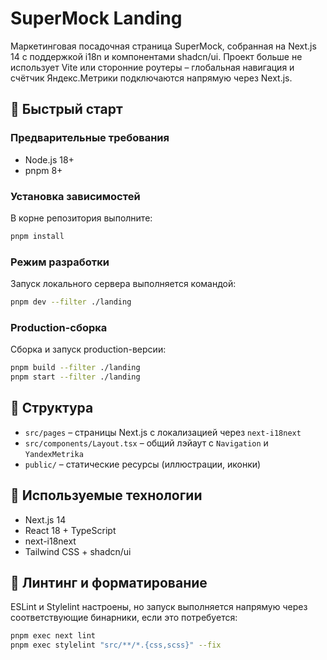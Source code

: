 # SuperMock Landing

Маркетинговая посадочная страница SuperMock, собранная на Next.js 14 с поддержкой i18n и компонентами shadcn/ui. Проект больше не использует Vite или сторонние роутеры – глобальная навигация и счётчик Яндекс.Метрики подключаются напрямую через Next.js.

## 🚀 Быстрый старт

### Предварительные требования
- Node.js 18+
- pnpm 8+

### Установка зависимостей
В корне репозитория выполните:

```bash
pnpm install
```

### Режим разработки
Запуск локального сервера выполняется командой:

```bash
pnpm dev --filter ./landing
```

### Production-сборка
Сборка и запуск production-версии:

```bash
pnpm build --filter ./landing
pnpm start --filter ./landing
```

## 🧱 Структура
- `src/pages` – страницы Next.js с локализацией через `next-i18next`
- `src/components/Layout.tsx` – общий лэйаут с `Navigation` и `YandexMetrika`
- `public/` – статические ресурсы (иллюстрации, иконки)

## 🧰 Используемые технологии
- Next.js 14
- React 18 + TypeScript
- next-i18next
- Tailwind CSS + shadcn/ui

## 📝 Линтинг и форматирование
ESLint и Stylelint настроены, но запуск выполняется напрямую через соответствующие бинарники, если это потребуется:

```bash
pnpm exec next lint
pnpm exec stylelint "src/**/*.{css,scss}" --fix
```

